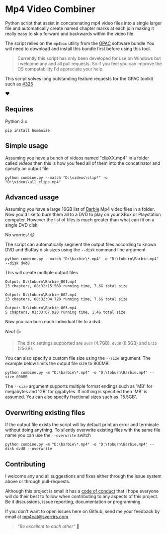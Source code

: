 # Mp4 Video Combiner

Python script that assist in concatenating mp4 video files into a single larger file and automatically create named chapter marks at each join making it really easy to skip forward and backwards within the video file.

The script relies on the `mp4box` utility from the [GPAC](https://gpac.wp.mines-telecom.fr/downloads/) software bundle You will need to download and install this bundle first before using this tool. 

> Currently this script has only been developed for use on Windows but I welcome any and all pull requests. So if you feel you can improve the OS compatability I'd appreciate your help.

This script solves long outstanding feature requests for the GPAC toolkit such as [#325](https://sourceforge.net/p/gpac/bugs/325/)

:heart:

## Requires

Python 3.x

```
pip install humanize
```

## Simple usage
Assuming you have a bunch of videos named "clipXX.mp4" in a folder called _videos_ then this is how you feed all of them into the concatinator and specify an output file

```
python combine.py --match "D:\videos\clip*" -o "D:\videos\all_clips.mp4"
```

## Advanced usage

Assuming you have a large 16GB list of [Barbie](https://en.wikipedia.org/wiki/Barbie:_Life_in_the_Dreamhouse) Mp4 video files in a folder. Now you'd like to burn them all to a DVD to play on your XBox or Playstation computer. However the list of files is much greater than what can fit on a single DVD disk.

No worries! :relieved:

The script can automatically segment the output files according to known DVD and BluRay disk sizes using the `--disk` command line argument

```
python combine.py --match "D:\barbie\*.mp4" -o "D:\toburn\Barbie.mp4" --disk dvd8
```

This will create multiple output files
```
Output: D:\toburn\Barbie_001.mp4
23 chapters, 08:32:15.560 running time, 7.6G total size

Output: D:\toburn\Barbie_002.mp4
23 chapters, 08:32:04.720 running time, 7.6G total size

Output: D:\toburn\Barbie_003.mp4
5 chapters, 01:33:07.920 running time, 1.4G total size
```

Now you can burn each individual file to a dvd. 

_Neat_ :thumbsup:

> The disk settings supported are `dvd4` (4.7GB), `dvd8` (8.5GB) and `br25` (25GB).

You can also specify a custom file size using the `--size` argument. The example below limits the output file size to 800MB.

```
python combine.py -m "D:\barbie\*.mp4" -o "D:\toburn\Barbie.mp4" --size 800MB
```

The `--size` argument supports multiple format endings such as 'MB' for megabytes and 'GB' for gigabytes. If nothing is specified then 'MB' is assumed. You can also specify fractional sizes such as '15.5GB'.

## Overwriting existing files
If the output file exists the script will by default print an error and terminate without doing anything. To silently overwrite existing files with the same file name you can use the `--overwrite` switch

```
python combine.py -m "D:\barbie\*.mp4" -o "D:\toburn\Barbie.mp4" --disk dvd8 --overwrite
```

## Contributing

I welcome any and all suggestions and fixes either through the issue system above or through pull-requests.

Although this project is small it has a [code of conduct](CODE_OF_CONDUCT.md) that I hope everyone will do their best to follow when contributing to any aspects of this project. Be it discussions, issue reporting, documentation or programming. 

If you don't want to open issues here on Github, send me your feedback by email at [mp4cat@sverrirs.com](mailto:mp4cat@sverrirs.com).

> _"Be excellent to each other"_
> :hatched_chick: